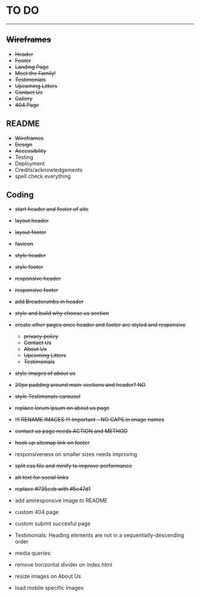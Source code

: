 # TO DO

---

## ~~Wireframes~~

- ~~Header~~
- ~~Footer~~
- ~~Landing Page~~
- ~~Meet the Family!~~
- ~~Testimonials~~
- ~~Upcoming Litters~~
- ~~Contact Us~~
- ~~Gallery~~
- ~~404 Page~~

## README

- ~~Wireframes~~
- ~~Design~~
- ~~Accessibility~~
- Testing
- Deployment
- Credits/acknowledgements
- spell check everything

## Coding

- ~~start header and footer of site~~
- ~~layout header~~
- ~~layout footer~~
- ~~favicon~~
- ~~style header~~
- ~~style footer~~
- ~~responsive header~~
- ~~responsive footer~~
- ~~add Breadcrumbs in header~~
- ~~style and build why choose us section~~
- ~~create other pages once header and footer are styled and responsive~~
  - ~~privacy policy~~
  - ~~Contact Us~~
  - ~~About Us~~
  - ~~Upcoming Litters~~
  - ~~Testimonials~~
- ~~style images of about us~~
- ~~20px padding around main-sections and header? NO~~
- ~~style Testimonals carousel~~
- ~~replace lorum ipsum on about us page~~
- ~~!!! RENAME IMAGES !!! Important - NO CAPS in image names~~
- ~~contact us page needs ACTION and METHOD~~
- ~~hook up sitemap link on footer~~
- responsiveness on smaller sizes needs improving
- ~~split css file and minify to improve performance~~
- ~~alt text for social links~~
- ~~replace #735ceb with #5c47d1~~
- add amiresponsive image to README
- custom 404 page
- custom submit succesful page

- Testimonials: Heading elements are not in a sequentially-descending order

- media queries:

- remove horizontal divider on index.html
- resize images on About Us
- load mobile specific images
